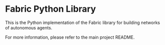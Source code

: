 # Fabric Python Library

This is the Python implementation of the Fabric library for building networks of autonomous agents.

For more information, please refer to the main project README.